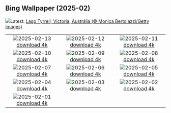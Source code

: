 ## Bing Wallpaper (2025-02)
![](https://www.bing.com/th?id=OHR.LakeTyrrell_PT-BR2696993841_UHD.jpg&w=1000)Latest: [Lago Tyrrell, Victoria, Austrália (© Monica Bertolazzi/Getty Images)](https://www.bing.com/th?id=OHR.LakeTyrrell_PT-BR2696993841_UHD.jpg)

|      |      |      |
| :----: | :----: | :----: |
|![](https://www.bing.com/th?id=OHR.GalapagosIguana_PT-BR2320828755_UHD.jpg&pid=hp&w=384&h=216&rs=1&c=4)2025-02-13 [download 4k](https://www.bing.com/th?id=OHR.GalapagosIguana_PT-BR2320828755_UHD.jpg)|![](https://www.bing.com/th?id=OHR.YungangGrottoes_PT-BR2035290844_UHD.jpg&pid=hp&w=384&h=216&rs=1&c=4)2025-02-12 [download 4k](https://www.bing.com/th?id=OHR.YungangGrottoes_PT-BR2035290844_UHD.jpg)|![](https://www.bing.com/th?id=OHR.DiaAtletaPro_PT-BR7651032356_UHD.jpg&pid=hp&w=384&h=216&rs=1&c=4)2025-02-11 [download 4k](https://www.bing.com/th?id=OHR.DiaAtletaPro_PT-BR7651032356_UHD.jpg)|
|![](https://www.bing.com/th?id=OHR.AlstromPoint_PT-BR0066857741_UHD.jpg&pid=hp&w=384&h=216&rs=1&c=4)2025-02-10 [download 4k](https://www.bing.com/th?id=OHR.AlstromPoint_PT-BR0066857741_UHD.jpg)|![](https://www.bing.com/th?id=OHR.SnowySvaneti_PT-BR2482598093_UHD.jpg&pid=hp&w=384&h=216&rs=1&c=4)2025-02-09 [download 4k](https://www.bing.com/th?id=OHR.SnowySvaneti_PT-BR2482598093_UHD.jpg)|![](https://www.bing.com/th?id=OHR.BlueNorway_PT-BR1972445946_UHD.jpg&pid=hp&w=384&h=216&rs=1&c=4)2025-02-08 [download 4k](https://www.bing.com/th?id=OHR.BlueNorway_PT-BR1972445946_UHD.jpg)|
|![](https://www.bing.com/th?id=OHR.WhararikiBeach_PT-BR7385955178_UHD.jpg&pid=hp&w=384&h=216&rs=1&c=4)2025-02-07 [download 4k](https://www.bing.com/th?id=OHR.WhararikiBeach_PT-BR7385955178_UHD.jpg)|![](https://www.bing.com/th?id=OHR.ScottishSheep_PT-BR7044869693_UHD.jpg&pid=hp&w=384&h=216&rs=1&c=4)2025-02-06 [download 4k](https://www.bing.com/th?id=OHR.ScottishSheep_PT-BR7044869693_UHD.jpg)|![](https://www.bing.com/th?id=OHR.GoldenBridge_PT-BR5001907624_UHD.jpg&pid=hp&w=384&h=216&rs=1&c=4)2025-02-05 [download 4k](https://www.bing.com/th?id=OHR.GoldenBridge_PT-BR5001907624_UHD.jpg)|
|![](https://www.bing.com/th?id=OHR.RibbleheadViaduct_PT-BR4711325256_UHD.jpg&pid=hp&w=384&h=216&rs=1&c=4)2025-02-04 [download 4k](https://www.bing.com/th?id=OHR.RibbleheadViaduct_PT-BR4711325256_UHD.jpg)|![](https://www.bing.com/th?id=OHR.AustriaMarmot_PT-BR3852598184_UHD.jpg&pid=hp&w=384&h=216&rs=1&c=4)2025-02-03 [download 4k](https://www.bing.com/th?id=OHR.AustriaMarmot_PT-BR3852598184_UHD.jpg)|![](https://www.bing.com/th?id=OHR.FestungKonigsteinElbsandsteingebirge_PT-BR1918003358_UHD.jpg&pid=hp&w=384&h=216&rs=1&c=4)2025-02-02 [download 4k](https://www.bing.com/th?id=OHR.FestungKonigsteinElbsandsteingebirge_PT-BR1918003358_UHD.jpg)|
|![](https://www.bing.com/th?id=OHR.PlainsZebra_PT-BR0179432464_UHD.jpg&pid=hp&w=384&h=216&rs=1&c=4)2025-02-01 [download 4k](https://www.bing.com/th?id=OHR.PlainsZebra_PT-BR0179432464_UHD.jpg)|